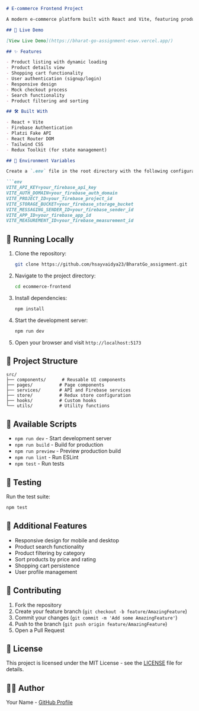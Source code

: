 

```markdown
# E-commerce Frontend Project

A modern e-commerce platform built with React and Vite, featuring product listings, shopping cart functionality, and user authentication. This project uses the Platzi Fake API for product data and Firebase for authentication.

## 🚀 Live Demo

[View Live Demo](https://bharat-go-assignment-eswv.vercel.app/)

## ✨ Features

- Product listing with dynamic loading
- Product details view
- Shopping cart functionality
- User authentication (signup/login)
- Responsive design
- Mock checkout process
- Search functionality
- Product filtering and sorting

## 🛠️ Built With

- React + Vite
- Firebase Authentication
- Platzi Fake API
- React Router DOM
- Tailwind CSS
- Redux Toolkit (for state management)

## 🔧 Environment Variables

Create a `.env` file in the root directory with the following configurations:

```env
VITE_API_KEY=your_firebase_api_key
VITE_AUTH_DOMAIN=your_firebase_auth_domain
VITE_PROJECT_ID=your_firebase_project_id
VITE_STORAGE_BUCKET=your_firebase_storage_bucket
VITE_MESSAGING_SENDER_ID=your_firebase_sender_id
VITE_APP_ID=your_firebase_app_id
VITE_MEASUREMENT_ID=your_firebase_measurement_id
```

## 🚀 Running Locally

1. Clone the repository:
   ```bash
   git clone https://github.com/hsayvaidya23/BharatGo_assignment.git
   ```

2. Navigate to the project directory:
   ```bash
   cd ecommerce-frontend
   ```

3. Install dependencies:
   ```bash
   npm install
   ```

4. Start the development server:
   ```bash
   npm run dev
   ```

5. Open your browser and visit `http://localhost:5173`

## 📁 Project Structure

```
src/
├── components/      # Reusable UI components
├── pages/          # Page components
├── services/       # API and Firebase services
├── store/          # Redux store configuration
├── hooks/          # Custom hooks
└── utils/          # Utility functions
```

## 📝 Available Scripts

- `npm run dev` - Start development server
- `npm run build` - Build for production
- `npm run preview` - Preview production build
- `npm run lint` - Run ESLint
- `npm test` - Run tests

## 🧪 Testing

Run the test suite:
```bash
npm test
```

## 🌟 Additional Features

- Responsive design for mobile and desktop
- Product search functionality
- Product filtering by category
- Sort products by price and rating
- Shopping cart persistence
- User profile management

## 🤝 Contributing

1. Fork the repository
2. Create your feature branch (`git checkout -b feature/AmazingFeature`)
3. Commit your changes (`git commit -m 'Add some AmazingFeature'`)
4. Push to the branch (`git push origin feature/AmazingFeature`)
5. Open a Pull Request

## 📄 License

This project is licensed under the MIT License - see the [LICENSE](LICENSE) file for details.

## 👨‍💻 Author

Your Name - [GitHub Profile](https://github.com/hsayvaidya23/)
```
